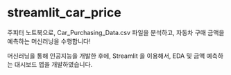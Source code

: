 # streamlit_car_price

주피터 노트북으로, Car_Purchasing_Data.csv 파일을 분석하고,
자동차 구매 금액을 예측하는 머신러닝을 수행합니다!

머신러닝을 통해 인공지능을 개발한 후에, Streamlit 을 이용해서,
EDA 및 금액 예측하는 대시보드 앱을 개발하였습니다.

